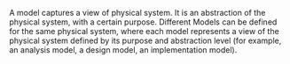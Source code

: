 A model captures a view of physical system. It is an abstraction of the physical system, with a certain purpose. Different Models can be defined for the same physical system, where each model represents a view of the physical system defined by its purpose and abstraction level (for example, an analysis model, a design model, an implementation model).
